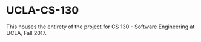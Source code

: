 # UCLA-CS-130
This houses the entirety of the project for CS 130 - Software Engineering at UCLA, Fall 2017.
